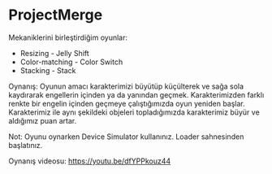 # ProjectMerge

Mekaniklerini birleştirdiğim oyunlar:
- Resizing - Jelly Shift
- Color-matching - Color Switch
- Stacking - Stack

Oynanış:
Oyunun amacı karakterimizi büyütüp küçülterek ve sağa sola kaydırarak engellerin içinden ya da yanından geçmek.
Karakterimizden farklı renkte bir engelin içinden geçmeye çalıştığımızda oyun yeniden başlar.
Karakterimiz ile aynı şekildeki objeleri topladığımızda karakterimiz büyür ve aldığımız puan artar.

Not: Oyunu oynarken Device Simulator kullanınız.
     Loader sahnesinden başlatınız.

Oynanış videosu: https://youtu.be/dfYPPkouz44
